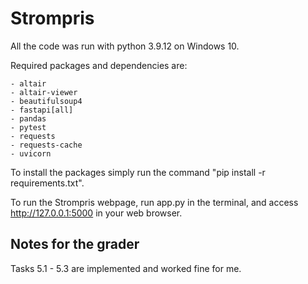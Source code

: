 <h1>Strompris</h1>

All the code was run with python 3.9.12 on Windows 10.

Required packages and dependencies are:

    - altair
    - altair-viewer
    - beautifulsoup4
    - fastapi[all]
    - pandas
    - pytest
    - requests
    - requests-cache
    - uvicorn

To install the packages simply run the command "pip install -r requirements.txt".

To run the Strompris webpage, run app.py in the terminal, and access 
http://127.0.0.1:5000 in your web browser.

<h2>Notes for the grader</h2>

Tasks 5.1 - 5.3 are implemented and worked fine for me.
